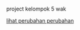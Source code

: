 project kelompok 5 wak

[lihat perubahan perubahan](https://github.com/thoriqul29K/projectakhirpendidikan_kel5/commits/main/)
